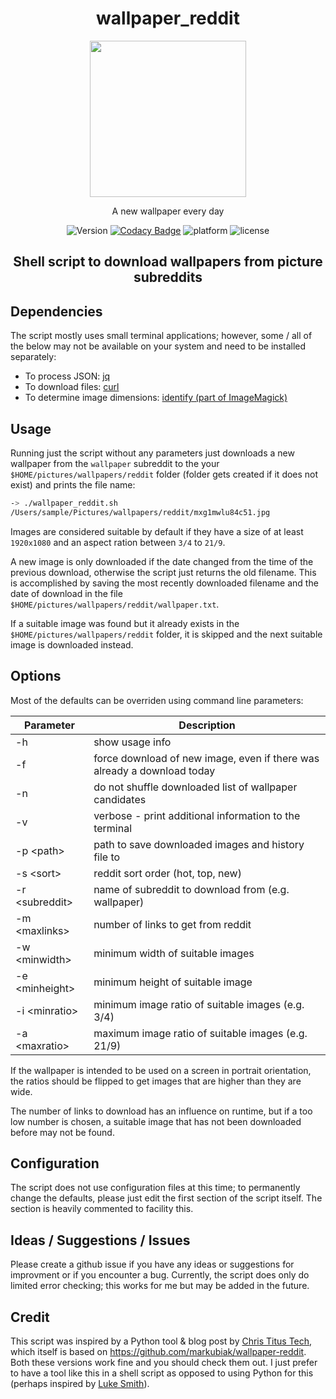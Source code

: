 <div align="center">

# wallpaper_reddit

<img src="https://user-images.githubusercontent.com/8348199/88131440-92576c00-cc0f-11ea-8d75-814c93c8e950.png" height="250px" width="250px">

A new wallpaper every day

![Version](https://img.shields.io/github/v/release/ahauser31/wallpaper_reddit?sort=semver)  [![Codacy Badge](https://app.codacy.com/project/badge/Grade/156864fc024443beb9e06e173b872365)](https://www.codacy.com/manual/ahauser31/wallpaper_reddit?utm_source=github.com&amp;utm_medium=referral&amp;utm_content=ahauser31/wallpaper_reddit&amp;utm_campaign=Badge_Grade)  ![platform](https://img.shields.io/badge/platform-Linux%7CmacOS%7CWindows-informational)  ![license](https://img.shields.io/github/license/ahauser31/wallpaper_reddit)

## Shell script to download wallpapers from picture subreddits

</div>

## Dependencies

The script mostly uses small terminal applications; however, some / all of the below may not be available on your system and need to be installed separately:

*   To process JSON: [jq](https://stedolan.github.io/jq/)
*   To download files: [curl](https://curl.haxx.se/)
*   To determine image dimensions: [identify (part of ImageMagick)](https://imagemagick.org/)

## Usage

Running just the script without any parameters just downloads a new wallpaper from the `wallpaper` subreddit to the your `$HOME/pictures/wallpapers/reddit` folder (folder gets created if it does not exist) and prints the file name:

```bash
-> ./wallpaper_reddit.sh
/Users/sample/Pictures/wallpapers/reddit/mxg1mwlu84c51.jpg
```

Images are considered suitable by default if they have a size of at least `1920x1080` and an aspect ration between `3/4` to `21/9`.  

A new image is only downloaded if the date changed from the time of the previous download, otherwise the script
just returns the old filename. This is accomplished by saving the most recently downloaded filename and the date of download in the file `$HOME/pictures/wallpapers/reddit/wallpaper.txt`.  

If a suitable image was found but it already exists in the `$HOME/pictures/wallpapers/reddit` folder, it is skipped and the next suitable image is downloaded instead.

## Options

Most of the defaults can be overriden using command line parameters:

| Parameter        | Description                                                             |
| ---------------- | ----------------------------------------------------------------------- |
| -h               | show usage info                                                         |
| -f               | force download of new image, even if there was already a download today |
| -n               | do not shuffle downloaded list of wallpaper candidates                  |
| -v               | verbose - print additional information to the terminal                  |
| -p \<path\>      | path to save downloaded images and history file to                      |
| -s \<sort\>      | reddit sort order (hot, top, new)                                       |
| -r \<subreddit\> | name of subreddit to download from (e.g. wallpaper)                     |
| -m \<maxlinks\>  | number of links to get from reddit                                      |
| -w \<minwidth\>  | minimum width of suitable images                                        |
| -e \<minheight\> | minimum height of suitable image                                        |
| -i \<minratio\>  | minimum image ratio of suitable images (e.g. 3/4)                       |
| -a \<maxratio\>  | maximum image ratio of suitable images (e.g. 21/9)                      |

If the wallpaper is intended to be used on a screen in portrait orientation, the ratios should be flipped to get images that are higher than they are wide.  

The number of links to download has an influence on runtime, but if a too low number is chosen, a suitable image that has not been downloaded before may not be found.

## Configuration

The script does not use configuration files at this time; to permanently change the defaults, please just edit the first section of the script itself. The section is heavily commented to facility this.

## Ideas / Suggestions / Issues

Please create a github issue if you have any ideas or suggestions for improvment or if you encounter a bug.
Currently, the script does only do limited error checking; this works for me but may be added in the future.

## Credit

This script was inspired by a Python tool & blog post by [Chris Titus Tech](https://christitus.com/change-wallpaper/), which itself is based on <https://github.com/markubiak/wallpaper-reddit>.  
Both these versions work fine and you should check them out. I just prefer to have a tool like this in a shell script as opposed to using Python for this (perhaps inspired by [Luke Smith](https://lukesmith.xyz/)).
